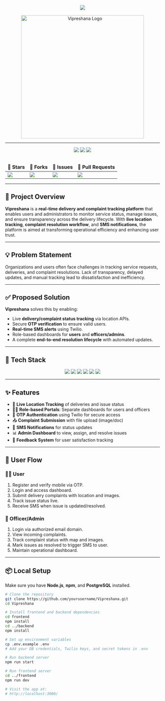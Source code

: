 <div align="center">
  <img src="https://img.shields.io/badge/Vipreshana-RealTime%20Tracking%20Platform-blueviolet?style=for-the-badge" />
  <br><br>
  <img width="400" alt="Vipreshana Logo" src="image.png" />
</div>

<hr>

<div align="center">
  <img src="https://forthebadge.com/images/badges/built-by-developers.svg" />
  <img src="https://forthebadge.com/images/badges/powered-by-responsibility.svg" />
  <img src="https://forthebadge.com/images/badges/uses-brains.svg" />
</div>

<br/>

<div align="center">
  <table>
    <thead>
      <tr>
        <td><strong>🌟 Stars</strong></td>
        <td><strong>🍴 Forks</strong></td>
        <td><strong>🐛 Issues</strong></td>
        <td><strong>🔔 Pull Requests</strong></td>
      </tr>
    </thead>
    <tbody>
      <tr>
        <td><a href="https://github.com/yourusername/Vipreshana/stargazers"><img src="https://img.shields.io/github/stars/yourusername/Vipreshana?style=for-the-badge&logo=github" /></a></td>
        <td><a href="https://github.com/yourusername/Vipreshana/forks"><img src="https://img.shields.io/github/forks/yourusername/Vipreshana?style=for-the-badge&logo=git" /></a></td>
        <td><img src="https://img.shields.io/github/issues-search/yourusername/Vipreshana?query=is:issue&style=for-the-badge&label=Issues" /></td>
        <td><img src="https://img.shields.io/github/issues-search/yourusername/Vipreshana?query=is:pr&style=for-the-badge&label=Pull%20Requests" /></td>
      </tr>
    </tbody>
  </table>
</div>

---

## 🚀 Project Overview

**Vipreshana** is a **real-time delivery and complaint tracking platform** that enables users and administrators to monitor service status, manage issues, and ensure transparency across the delivery lifecycle. With **live location tracking**, **complaint resolution workflow**, and **SMS notifications**, the platform is aimed at transforming operational efficiency and enhancing user trust.

---

## 💡 Problem Statement

Organizations and users often face challenges in tracking service requests, deliveries, and complaint resolutions. Lack of transparency, delayed updates, and manual tracking lead to dissatisfaction and inefficiency.

---

## ✅ Proposed Solution

**Vipreshana** solves this by enabling:
- Live **delivery/complaint status tracking** via location APIs.
- Secure **OTP verification** to ensure valid users.
- **Real-time SMS alerts** using Twilio.
- Role-based dashboards for **users** and **officers/admins**.
- A complete **end-to-end resolution lifecycle** with automated updates.

---

## 🔧 Tech Stack

<div align="center">
  <img src="https://img.shields.io/badge/Next.js-000000?style=for-the-badge&logo=nextdotjs&logoColor=white" />
  <img src="https://img.shields.io/badge/TailwindCSS-38B2AC?style=for-the-badge&logo=tailwind-css&logoColor=white" />
  <img src="https://img.shields.io/badge/PostgreSQL-316192?style=for-the-badge&logo=postgresql&logoColor=white" />
  <img src="https://img.shields.io/badge/Node.js-339933?style=for-the-badge&logo=node.js&logoColor=white" />
  <img src="https://img.shields.io/badge/NestJS-E0234E?style=for-the-badge&logo=nestjs&logoColor=white" />
  <img src="https://img.shields.io/badge/Twilio-F22F46?style=for-the-badge&logo=twilio&logoColor=white" />
</div>

---

## ✨ Features

- 📍 **Live Location Tracking** of deliveries and issue status
- 🧑‍💻 **Role-based Portals**: Separate dashboards for users and officers
- 🔐 **OTP Authentication** using Twilio for secure access
- 📤 **Complaint Submission** with file upload (image/doc)
- 📲 **SMS Notifications** for status updates
- 📊 **Admin Dashboard** to view, assign, and resolve issues
- 🧾 **Feedback System** for user satisfaction tracking

---

## 🧭 User Flow

### 🧍‍♂️ User

1. Register and verify mobile via OTP.
2. Login and access dashboard.
3. Submit delivery complaints with location and images.
4. Track issue status live.
5. Receive SMS when issue is updated/resolved.

### 👮 Officer/Admin

1. Login via authorized email domain.
2. View incoming complaints.
3. Track complaint status with map and images.
4. Mark issues as resolved to trigger SMS to user.
5. Maintain operational dashboard.

---

## 📦 Local Setup

Make sure you have **Node.js**, **npm**, and **PostgreSQL** installed.

```bash
# Clone the repository
git clone https://github.com/yourusername/Vipreshana.git
cd Vipreshana

# Install frontend and backend dependencies
cd frontend
npm install
cd ../backend
npm install

# Set up environment variables
cp .env.example .env
# Add your DB credentials, Twilio keys, and secret tokens in .env

# Run backend server
npm run start

# Run frontend server
cd ../frontend
npm run dev

# Visit the app at:
# http://localhost:3000/
